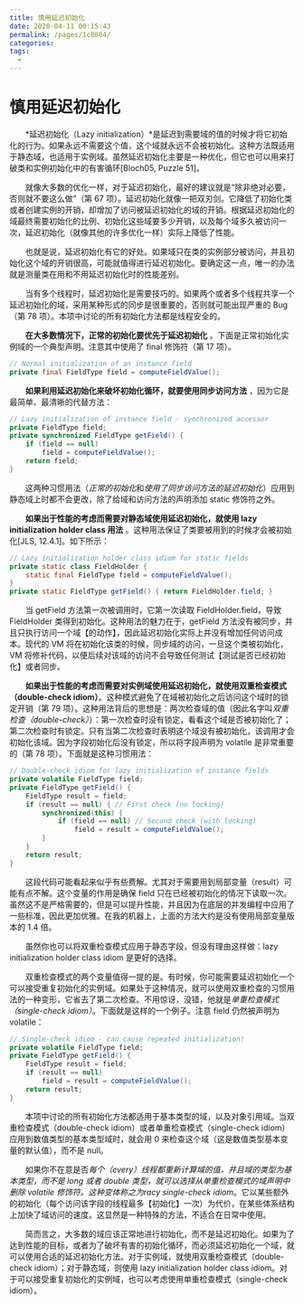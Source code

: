 ```yaml
---
title: 慎用延迟初始化
date: 2020-04-11 00:15:43
permalink: /pages/1c0804/
categories:
tags:
  - 
---
```

# 慎用延迟初始化

&emsp;&emsp;*延迟初始化（Lazy initialization）*是延迟到需要域的值的时候才将它初始化的行为。如果永远不需要这个值，这个域就永远不会被初始化。这种方法既适用于静态域，也适用于实例域。虽然延迟初始化主要是一种优化，但它也可以用来打破类和实例初始化中的有害循环\[Bloch05, Puzzle 51\]。

&emsp;&emsp;就像大多数的优化一样，对于延迟初始化，最好的建议就是“除非绝对必要，否则就不要这么做”（第 67 项）。延迟初始化就像一把双刃剑。它降低了初始化类或者创建实例的开销，却增加了访问被延迟初始化的域的开销。根据延迟初始化的域最终需要初始化的比例、初始化这些域要多少开销，以及每个域多久被访问一次，延迟初始化（就像其他的许多优化一样）实际上降低了性能。

&emsp;&emsp;也就是说，延迟初始化有它的好处。如果域只在类的实例部分被访问，并且初始化这个域的开销很高，可能就值得进行延迟初始化。要确定这一点，唯一的办法就是测量类在用和不用延迟初始化时的性能差别。

&emsp;&emsp;当有多个线程时，延迟初始化是需要技巧的。如果两个或者多个线程共享一个延迟初始化的域，采用某种形式的同步是很重要的，否则就可能出现严重的 Bug（第 78 项）。本项中讨论的所有初始化方法都是线程安全的。

&emsp;&emsp;**在大多数情况下，正常的初始化要优先于延迟初始化** 。下面是正常初始化实例域的一个典型声明。注意其中使用了 final 修饰符（第 17 项）。

```java
// Normal initialization of an instance field
private final FieldType field = computeFieldValue();
```

&emsp;&emsp;**如果利用延迟初始化来破坏初始化循环，就要使用同步访问方法** ，因为它是最简单、最清晰的代替方法：

```java
// Lazy initialization of instance field - synchronized accessor
private FieldType field;
private synchronized FieldType getField() {
    if (field == null)
        field = computeFieldValue();
    return field;
}
```

&emsp;&emsp;这两种习惯用法（*正常的初始化*和*使用了同步访问方法的延迟初始化*）应用到静态域上时都不会更改，除了给域和访问方法的声明添加 static 修饰符之外。

&emsp;&emsp;**如果出于性能的考虑而需要对静态域使用延迟初始化，就使用 lazy initialization holder class 用法** 。这种用法保证了类要被用到的时候才会被初始化\[JLS, 12.4.1\]。如下所示：

```java
// Lazy initialization holder class idiom for static fields
private static class FieldHolder {
    static final FieldType field = computeFieldValue();
}
private static FieldType getField() { return FieldHolder.field; }
```

&emsp;&emsp;当 getField 方法第一次被调用时，它第一次读取 FieldHolder.field，导致 FieldHolder 类得到初始化。这种用法的魅力在于，getField 方法没有被同步，并且只执行访问一个域【的动作】，因此延迟初始化实际上并没有增加任何访问成本。现代的 VM 将在初始化该类的时候，同步域的访问，一旦这个类被初始化，VM 将修补代码，以便后续对该域的访问不会导致任何测试【测试是否已经初始化】或者同步。

&emsp;&emsp;**如果出于性能的考虑而需要对实例域使用延迟初始化，就使用双重检查模式（double-check idiom）**。这种模式避免了在域被初始化之后访问这个域时的锁定开销（第 79 项）。这种用法背后的思想是：两次检查域的值（因此名字叫*双重检查（double-check）*）：第一次检查时没有锁定，看看这个域是否被初始化了；第二次检查时有锁定。只有当第二次检查时表明这个域没有被初始化，该调用才会初始化该域。因为字段初始化后没有锁定，所以将字段声明为 volatile 是非常重要的（第 78 项）。下面就是这种习惯用法：

```java
// Double-check idiom for lazy initialization of instance fields
private volatile FieldType field;
private FieldType getField() {
    FieldType result = field;
    if (result == null) { // First check (no locking)
        synchronized(this) {
            if (field == null) // Second check (with locking)
                field = result = computeFieldValue();
        }
    }
    return result;
}
```

&emsp;&emsp;这段代码可能看起来似乎有些费解。尤其对于需要用到局部变量（result）可能有点不解。这个变量的作用是确保 field 只在已经被初始化的情况下读取一次。虽然这不是严格需要的，但是可以提升性能，并且因为在底层的并发编程中应用了一些标准，因此更加优雅。在我的机器上，上面的方法大约是没有使用局部变量版本的 1.4 倍。

&emsp;&emsp;虽然你也可以将双重检查模式应用于静态字段，但没有理由这样做：lazy initialization holder class idiom 是更好的选择。

&emsp;&emsp;双重检查模式的两个变量值得一提的是。有时候，你可能需要延迟初始化一个可以接受重复初始化的实例域。如果处于这种情况，就可以使用双重检查的习惯用法的一种变形，它省去了第二次检查。不用惊讶，没错，他就是*单重检查模式（single-check idiom）*。下面就是这样的一个例子。注意 field 仍然被声明为 volatile：

```java
// Single-check idiom - can cause repeated initialization!
private volatile FieldType field;
private FieldType getField() {
    FieldType result = field;
    if (result == null)
        field = result = computeFieldValue();
    return result;
}
```

&emsp;&emsp;本项中讨论的所有初始化方法都适用于基本类型的域，以及对象引用域。当双重检查模式（double-check idiom）或者单重检查模式（single-check idiom）应用到数值类型的基本类型域时，就会用 0 来检查这个域（这是数值类型基本变量的默认值），而不是 null。

&emsp;&emsp;如果你不在意是否*每个（every）*线程都重新计算域的值，并且域的类型为基本类型，而不是 long 或者 double 类型，就可以选择从单重检查模式的域声明中删除 volatile 修饰符。这种变体称之为*racy single-check idiom*。它以某些额外的初始化（每个访问该字段的线程最多【初始化】一次）为代价，在某些体系结构上加快了域访问的速度。这显然是一种特殊的方法，不适合在日常中使用。

&emsp;&emsp;简而言之，大多数的域应该正常地进行初始化，而不是延迟初始化。如果为了达到性能的目标，或者为了破坏有害的初始化循环，而必须延迟初始化一个域，就可以使用合适的延迟初始化方法。对于实例域，就使用双重检查模式（double-check idiom）；对于静态域，则使用 lazy initialization holder class idiom。对于可以接受重复初始化的实例域，也可以考虑使用单重检查模式（single-check idiom）。

